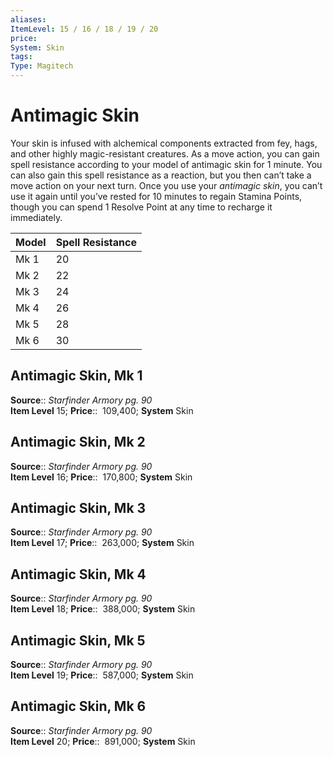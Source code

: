 ```yaml
---
aliases: 
ItemLevel: 15 / 16 / 18 / 19 / 20
price:  
System: Skin
tags: 
Type: Magitech
---
```


# Antimagic Skin

Your skin is infused with alchemical components extracted from fey, hags, and other highly magic-resistant creatures. As a move action, you can gain spell resistance according to your model of antimagic skin for 1 minute. You can also gain this spell resistance as a reaction, but you then can’t take a move action on your next turn. Once you use your _antimagic skin_, you can’t use it again until you’ve rested for 10 minutes to regain Stamina Points, though you can spend 1 Resolve Point at any time to recharge it immediately.

| Model | Spell Resistance |
| ----- | ---------------- |
| Mk 1  | 20               |
| Mk 2  | 22               |
| Mk 3  | 24               |
| Mk 4  | 26               |
| Mk 5  | 28               |
| Mk 6  | 30               |

## Antimagic Skin, Mk 1

**Source**:: _Starfinder Armory pg. 90_  
**Item Level** 15;
**Price**::  109,400; **System** Skin  

## Antimagic Skin, Mk 2

**Source**:: _Starfinder Armory pg. 90_  
**Item Level** 16;
**Price**::  170,800; **System** Skin  
  

## Antimagic Skin, Mk 3

**Source**:: _Starfinder Armory pg. 90_  
**Item Level** 17;
**Price**::  263,000; **System** Skin  
  

## Antimagic Skin, Mk 4

**Source**:: _Starfinder Armory pg. 90_  
**Item Level** 18;
**Price**::  388,000; **System** Skin  
  

## Antimagic Skin, Mk 5

**Source**:: _Starfinder Armory pg. 90_  
**Item Level** 19;
**Price**::  587,000; **System** Skin  
  

## Antimagic Skin, Mk 6

**Source**:: _Starfinder Armory pg. 90_  
**Item Level** 20;
**Price**::  891,000; **System** Skin
